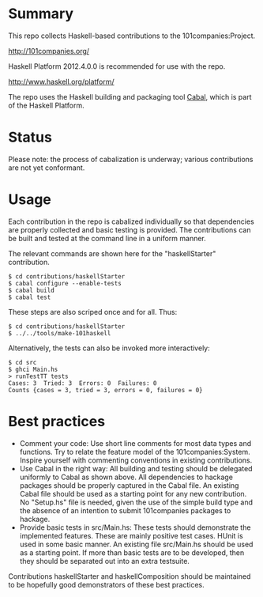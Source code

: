 # Summary

This repo collects Haskell-based contributions to the 101companies:Project.

http://101companies.org/

Haskell Platform 2012.4.0.0 is recommended for use with the repo.

http://www.haskell.org/platform/

The repo uses the Haskell building and packaging tool [Cabal](http://www.haskell.org/cabal/), which is part of the Haskell Platform. 

# Status

Please note: the process of cabalization is underway; various contributions are not yet conformant.

# Usage

Each contribution in the repo is cabalized individually so that dependencies are properly collected and basic testing is provided. The contributions can be built and tested at the command line in a uniform manner.

The relevant commands are shown here for the "haskellStarter" contribution.

    $ cd contributions/haskellStarter
    $ cabal configure --enable-tests
    $ cabal build
    $ cabal test

These steps are also scriped once and for all. Thus:

    $ cd contributions/haskellStarter
    $ ../../tools/make-101haskell

Alternatively, the tests can also be invoked more interactively:

    $ cd src
    $ ghci Main.hs
    > runTestTT tests
    Cases: 3  Tried: 3  Errors: 0  Failures: 0
    Counts {cases = 3, tried = 3, errors = 0, failures = 0}

# Best practices

* Comment your code: Use short line comments for most data types and functions. Try to relate the feature model of the 101companies:System. Inspire yourself with commenting conventions in existing contributions.
* Use Cabal in the right way: All building and testing should be delegated uniformly to Cabal as shown above. All dependencies to hackage packages should be properly captured in the Cabal file. An existing Cabal file should be used as a starting point for any new contribution. No "Setup.hs" file is needed, given the use of the simple build type and the absence of an intention to submit 101companies packages to hackage.
* Provide basic tests in src/Main.hs: These tests should demonstrate the implemented features. These are mainly positive test cases. HUnit is used in some basic manner. An existing file src/Main.hs should be used as a starting point. If more than basic tests are to be developed, then they should be separated out into an extra testsuite.

Contributions haskellStarter and haskellComposition should be maintained to be hopefully good demonstrators of these best practices.
